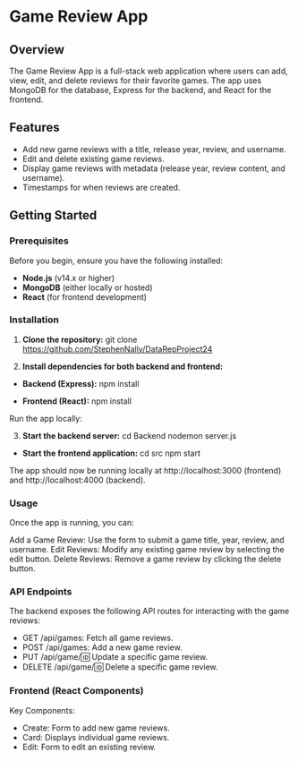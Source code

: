 # Game Review App

## Overview
The Game Review App is a full-stack web application where users can add, view, edit, and delete reviews for their favorite games. The app uses MongoDB for the database, Express for the backend, and React for the frontend.

## Features
- Add new game reviews with a title, release year, review, and username.
- Edit and delete existing game reviews.
- Display game reviews with metadata (release year, review content, and username).
- Timestamps for when reviews are created.

## Getting Started

### Prerequisites
Before you begin, ensure you have the following installed:
- **Node.js** (v14.x or higher)
- **MongoDB** (either locally or hosted)
- **React** (for frontend development)

### Installation

1. **Clone the repository:**
   git clone https://github.com/StephenNally/DataRepProject24

2. **Install dependencies for both backend and frontend:**

- **Backend (Express):**
npm install

- **Frontend (React):**
npm install

Run the app locally:

3. **Start the backend server:**
cd Backend
nodemon server.js

- **Start the frontend application:**
cd src
npm start

The app should now be running locally at http://localhost:3000 (frontend) and http://localhost:4000 (backend).

### **Usage**
Once the app is running, you can:

Add a Game Review: Use the form to submit a game title, year, review, and username.
Edit Reviews: Modify any existing game review by selecting the edit button.
Delete Reviews: Remove a game review by clicking the delete button.

### **API Endpoints**
The backend exposes the following API routes for interacting with the game reviews:

- GET /api/games: Fetch all game reviews.
- POST /api/games: Add a new game review.
- PUT /api/game/:id: Update a specific game review.
- DELETE /api/game/:id: Delete a specific game review.

### **Frontend (React Components)**
Key Components:
- Create: Form to add new game reviews.
- Card: Displays individual game reviews.
- Edit: Form to edit an existing review.

